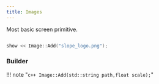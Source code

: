 ```yaml
---
title: Images
---
```


Most basic screen primitive.

```c++

show << Image::Add("slope_logo.png");
```

### Builder

!!! note "```c++ Image::Add(std::string path,float scale);```"
